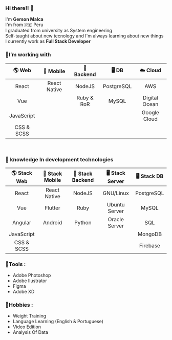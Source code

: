 ### Hi there!! 👋

I'm <strong> Gerson Malca </strong>
</br>
I'm from 🇵🇪 Peru
</br>
I graduated from university as System engineering
</br>
Self-taught about new tecnology and I'm always learning about new things
</br>
I currently work as <strong> Full Stack Developer </strong>
### 🔭I’m working with
| 🌎 Web        | 📱 Mobile     | 🔑 Backend    | 🖥 DB          | ☁️ Cloud |
|     :---:     |      :---:    |      :---:    |    :---:      | :---:   |
| React         | React Native  |   NodeJS      |  PostgreSQL   |    AWS  |    
| Vue           |               |   Ruby & RoR  |    MySQL      | Digital Ocean|
| JavaScript    |               |               |               | Google Cloud|
| CSS & SCSS    |               |               |               | |
<br>

### 📖 knowledge In development technologies

| 🌎 Stack Web  | 📱 Stack Mobile | 🔑 Stack Backend | 🖥 Stack Server       |  🖥 Stack DB |
|     :---:     |      :---:      |      :---:       |      :---:           | :---:|
| React         | React Native    |   NodeJS         |  GNU/Linux           |  PostgreSQL |
| Vue           | Flutter         |   Ruby           |  Ubuntu Server       |  MySQL      |
| Angular       | Android         |   Python         |  Oracle Server       |  SQL        |
| JavaScript    |                 |                  |                      |  MongoDB    |
| CSS & SCSS    |                 |                  |                      |  Firebase   |

  
### 💬**Tools :**
  - Adobe Photoshop
  - Adobe Ilustrator
  - Figma
  - Adobe XD
   
### 📯**Hobbies :** 
  - Weight Training
  - Language Learning (English & Portuguese)
  - Video Edition
  - Analysis Of Data
  
  
<!--

### Major courses taken
Complete Web Development Bootcamp by Angela Yu
</br>MERN eCommerce From Scratch by Brad Traversy
</br>JavaScript (OOP, FP) The Hard Parts by Will Sentance
**gersonmlb/gersonmlb** is a ✨ _special_ ✨ repository because its `README.md` (this file) appears on your GitHub profile.

Here are some ideas to get you started:

- 🔭 I’m currently working on ...
- 🌱 I’m currently learning ...
- 👯 I’m looking to collaborate on ...
- 🤔 I’m looking for help with ...
- 💬 Ask me about ...
- 📫 How to reach me: ...
- 😄 Pronouns: ...
- ⚡ Fun fact: ...
-->
